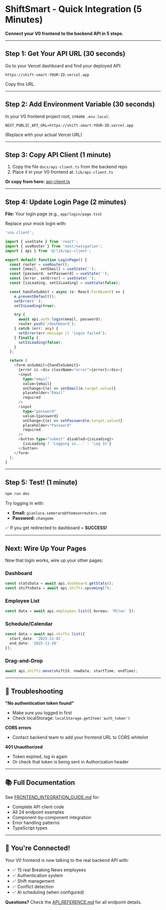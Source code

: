 # ShiftSmart - Quick Integration (5 Minutes)

**Connect your V0 frontend to the backend API in 5 steps.**

---

## Step 1: Get Your API URL (30 seconds)

Go to your Vercel dashboard and find your deployed API:
```
https://shift-smart-YOUR-ID.vercel.app
```

Copy this URL.

---

## Step 2: Add Environment Variable (30 seconds)

In your V0 frontend project root, create `.env.local`:

```env
NEXT_PUBLIC_API_URL=https://shift-smart-YOUR-ID.vercel.app
```

(Replace with your actual Vercel URL)

---

## Step 3: Copy API Client (1 minute)

1. Copy the file `docs/api-client.ts` from the backend repo
2. Place it in your V0 frontend at: `lib/api-client.ts`

**Or copy from here:** [api-client.ts](./api-client.ts)

---

## Step 4: Update Login Page (2 minutes)

**File:** Your login page (e.g., `app/login/page.tsx`)

Replace your mock login with:

```typescript
'use client';

import { useState } from 'react';
import { useRouter } from 'next/navigation';
import { api } from '@/lib/api-client';

export default function LoginPage() {
  const router = useRouter();
  const [email, setEmail] = useState('');
  const [password, setPassword] = useState('');
  const [error, setError] = useState('');
  const [isLoading, setIsLoading] = useState(false);

  const handleSubmit = async (e: React.FormEvent) => {
    e.preventDefault();
    setError('');
    setIsLoading(true);

    try {
      await api.auth.login(email, password);
      router.push('/dashboard');
    } catch (err: any) {
      setError(err.message || 'Login failed');
    } finally {
      setIsLoading(false);
    }
  };

  return (
    <form onSubmit={handleSubmit}>
      {error && <div className="error">{error}</div>}
      <input
        type="email"
        value={email}
        onChange={(e) => setEmail(e.target.value)}
        placeholder="Email"
        required
      />
      <input
        type="password"
        value={password}
        onChange={(e) => setPassword(e.target.value)}
        placeholder="Password"
        required
      />
      <button type="submit" disabled={isLoading}>
        {isLoading ? 'Logging in...' : 'Log In'}
      </button>
    </form>
  );
}
```

---

## Step 5: Test! (1 minute)

```bash
npm run dev
```

Try logging in with:
- **Email:** `gianluca.semeraro@thomsonreuters.com`
- **Password:** `changeme`

✅ If you get redirected to dashboard = **SUCCESS!**

---

## Next: Wire Up Your Pages

Now that login works, wire up your other pages:

### Dashboard
```typescript
const statsData = await api.dashboard.getStats();
const shiftsData = await api.shifts.upcoming(7);
```

### Employee List
```typescript
const data = await api.employees.list({ bureau: 'Milan' });
```

### Schedule/Calendar
```typescript
const data = await api.shifts.list({
  start_date: '2025-11-01',
  end_date: '2025-11-30'
});
```

### Drag-and-Drop
```typescript
await api.shifts.move(shiftId, newDate, startTime, endTime);
```

---

## 🐛 Troubleshooting

**"No authentication token found"**
- Make sure you logged in first
- Check localStorage: `localStorage.getItem('auth_token')`

**CORS errors**
- Contact backend team to add your frontend URL to CORS whitelist

**401 Unauthorized**
- Token expired, log in again
- Or check that token is being sent in Authorization header

---

## 📚 Full Documentation

See [FRONTEND_INTEGRATION_GUIDE.md](./FRONTEND_INTEGRATION_GUIDE.md) for:
- Complete API client code
- All 24 endpoint examples
- Component-by-component integration
- Error handling patterns
- TypeScript types

---

## 🚀 You're Connected!

Your V0 frontend is now talking to the real backend API with:
- ✅ 15 real Breaking News employees
- ✅ Authentication system
- ✅ Shift management
- ✅ Conflict detection
- ✅ AI scheduling (when configured)

**Questions?** Check the [API_REFERENCE.md](../API_REFERENCE.md) for all endpoint details.

